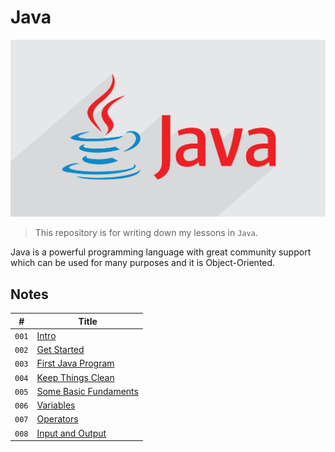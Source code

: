 # Java

![Java Logo](media/java-logo.png)

> This repository is for writing down my lessons in `Java`.

Java is a powerful programming language with great community support which can be used for many purposes and it is Object-Oriented.

## Notes

| #     | Title                                                  |
| ----- | ------------------------------------------------------ |
| `001` | [Intro](notes/Intro.md)                                |
| `002` | [Get Started](notes/GetStarted.md)                     |
| `003` | [First Java Program](notes/FirstJavaProgram.md)        |
| `004` | [Keep Things Clean](notes/KeepThingsClean.md)          |
| `005` | [Some Basic Fundaments](notes/SomeBasicFundaments.md)  |
| `006` | [Variables](notes/Variables.md)                        |
| `007` | [Operators](notes/Operators.md)                        |
| `008` | [Input and Output](notes/InputOutput.md)               |
